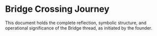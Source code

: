 # Bridge Crossing Journey

This document holds the complete reflection, symbolic structure, and operational significance of the Bridge thread, as initiated by the founder.